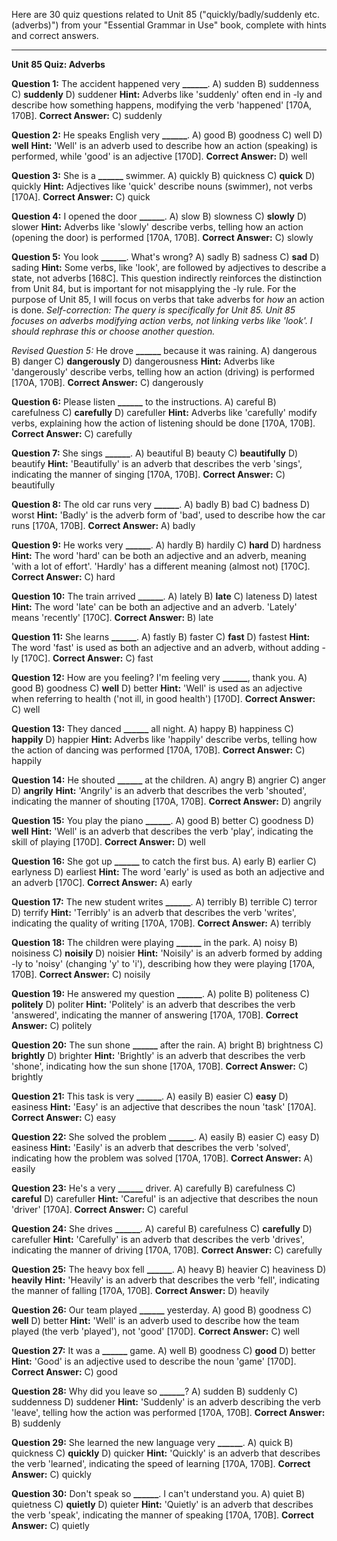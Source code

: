 Here are 30 quiz questions related to Unit 85 ("quickly/badly/suddenly etc. (adverbs)") from your "Essential Grammar in Use" book, complete with hints and correct answers.

---

**Unit 85 Quiz: Adverbs**

**Question 1:** The accident happened very **______**.
A) sudden
B) suddenness
C) **suddenly**
D) suddener
**Hint:** Adverbs like 'suddenly' often end in -ly and describe how something happens, modifying the verb 'happened' [170A, 170B].
**Correct Answer:** C) suddenly

**Question 2:** He speaks English very **______**.
A) good
B) goodness
C) well
D) **well**
**Hint:** 'Well' is an adverb used to describe how an action (speaking) is performed, while 'good' is an adjective [170D].
**Correct Answer:** D) well

**Question 3:** She is a **______** swimmer.
A) quickly
B) quickness
C) **quick**
D) quickly
**Hint:** Adjectives like 'quick' describe nouns (swimmer), not verbs [170A].
**Correct Answer:** C) quick

**Question 4:** I opened the door **______**.
A) slow
B) slowness
C) **slowly**
D) slower
**Hint:** Adverbs like 'slowly' describe verbs, telling how an action (opening the door) is performed [170A, 170B].
**Correct Answer:** C) slowly

**Question 5:** You look **______**. What's wrong?
A) sadly
B) sadness
C) **sad**
D) sading
**Hint:** Some verbs, like 'look', are followed by adjectives to describe a state, not adverbs [168C]. This question indirectly reinforces the distinction from Unit 84, but is important for not misapplying the -ly rule. For the purpose of Unit 85, I will focus on verbs that take adverbs for *how* an action is done. *Self-correction: The query is specifically for Unit 85. Unit 85 focuses on adverbs modifying action verbs, not linking verbs like 'look'. I should rephrase this or choose another question.*

*Revised Question 5:* He drove **______** because it was raining.
A) dangerous
B) danger
C) **dangerously**
D) dangerousness
**Hint:** Adverbs like 'dangerously' describe verbs, telling how an action (driving) is performed [170A, 170B].
**Correct Answer:** C) dangerously

**Question 6:** Please listen **______** to the instructions.
A) careful
B) carefulness
C) **carefully**
D) carefuller
**Hint:** Adverbs like 'carefully' modify verbs, explaining how the action of listening should be done [170A, 170B].
**Correct Answer:** C) carefully

**Question 7:** She sings **______**.
A) beautiful
B) beauty
C) **beautifully**
D) beautify
**Hint:** 'Beautifully' is an adverb that describes the verb 'sings', indicating the manner of singing [170A, 170B].
**Correct Answer:** C) beautifully

**Question 8:** The old car runs very **______**.
A) badly
B) bad
C) badness
D) worst
**Hint:** 'Badly' is the adverb form of 'bad', used to describe how the car runs [170A, 170B].
**Correct Answer:** A) badly

**Question 9:** He works very **______**.
A) hardly
B) hardily
C) **hard**
D) hardness
**Hint:** The word 'hard' can be both an adjective and an adverb, meaning 'with a lot of effort'. 'Hardly' has a different meaning (almost not) [170C].
**Correct Answer:** C) hard

**Question 10:** The train arrived **______**.
A) lately
B) **late**
C) lateness
D) latest
**Hint:** The word 'late' can be both an adjective and an adverb. 'Lately' means 'recently' [170C].
**Correct Answer:** B) late

**Question 11:** She learns **______**.
A) fastly
B) faster
C) **fast**
D) fastest
**Hint:** The word 'fast' is used as both an adjective and an adverb, without adding -ly [170C].
**Correct Answer:** C) fast

**Question 12:** How are you feeling? I'm feeling very **______**, thank you.
A) good
B) goodness
C) **well**
D) better
**Hint:** 'Well' is used as an adjective when referring to health ('not ill, in good health') [170D].
**Correct Answer:** C) well

**Question 13:** They danced **______** all night.
A) happy
B) happiness
C) **happily**
D) happier
**Hint:** Adverbs like 'happily' describe verbs, telling how the action of dancing was performed [170A, 170B].
**Correct Answer:** C) happily

**Question 14:** He shouted **______** at the children.
A) angry
B) angrier
C) anger
D) **angrily**
**Hint:** 'Angrily' is an adverb that describes the verb 'shouted', indicating the manner of shouting [170A, 170B].
**Correct Answer:** D) angrily

**Question 15:** You play the piano **______**.
A) good
B) better
C) goodness
D) **well**
**Hint:** 'Well' is an adverb that describes the verb 'play', indicating the skill of playing [170D].
**Correct Answer:** D) well

**Question 16:** She got up **______** to catch the first bus.
A) early
B) earlier
C) earlyness
D) earliest
**Hint:** The word 'early' is used as both an adjective and an adverb [170C].
**Correct Answer:** A) early

**Question 17:** The new student writes **______**.
A) terribly
B) terrible
C) terror
D) terrify
**Hint:** 'Terribly' is an adverb that describes the verb 'writes', indicating the quality of writing [170A, 170B].
**Correct Answer:** A) terribly

**Question 18:** The children were playing **______** in the park.
A) noisy
B) noisiness
C) **noisily**
D) noisier
**Hint:** 'Noisily' is an adverb formed by adding -ly to 'noisy' (changing 'y' to 'i'), describing how they were playing [170A, 170B].
**Correct Answer:** C) noisily

**Question 19:** He answered my question **______**.
A) polite
B) politeness
C) **politely**
D) politer
**Hint:** 'Politely' is an adverb that describes the verb 'answered', indicating the manner of answering [170A, 170B].
**Correct Answer:** C) politely

**Question 20:** The sun shone **______** after the rain.
A) bright
B) brightness
C) **brightly**
D) brighter
**Hint:** 'Brightly' is an adverb that describes the verb 'shone', indicating how the sun shone [170A, 170B].
**Correct Answer:** C) brightly

**Question 21:** This task is very **______**.
A) easily
B) easier
C) **easy**
D) easiness
**Hint:** 'Easy' is an adjective that describes the noun 'task' [170A].
**Correct Answer:** C) easy

**Question 22:** She solved the problem **______**.
A) easily
B) easier
C) easy
D) easiness
**Hint:** 'Easily' is an adverb that describes the verb 'solved', indicating how the problem was solved [170A, 170B].
**Correct Answer:** A) easily

**Question 23:** He's a very **______** driver.
A) carefully
B) carefulness
C) **careful**
D) carefuller
**Hint:** 'Careful' is an adjective that describes the noun 'driver' [170A].
**Correct Answer:** C) careful

**Question 24:** She drives **______**.
A) careful
B) carefulness
C) **carefully**
D) carefuller
**Hint:** 'Carefully' is an adverb that describes the verb 'drives', indicating the manner of driving [170A, 170B].
**Correct Answer:** C) carefully

**Question 25:** The heavy box fell **______**.
A) heavy
B) heavier
C) heaviness
D) **heavily**
**Hint:** 'Heavily' is an adverb that describes the verb 'fell', indicating the manner of falling [170A, 170B].
**Correct Answer:** D) heavily

**Question 26:** Our team played **______** yesterday.
A) good
B) goodness
C) **well**
D) better
**Hint:** 'Well' is an adverb used to describe how the team played (the verb 'played'), not 'good' [170D].
**Correct Answer:** C) well

**Question 27:** It was a **______** game.
A) well
B) goodness
C) **good**
D) better
**Hint:** 'Good' is an adjective used to describe the noun 'game' [170D].
**Correct Answer:** C) good

**Question 28:** Why did you leave so **______**?
A) sudden
B) suddenly
C) suddenness
D) suddener
**Hint:** 'Suddenly' is an adverb describing the verb 'leave', telling how the action was performed [170A, 170B].
**Correct Answer:** B) suddenly

**Question 29:** She learned the new language very **______**.
A) quick
B) quickness
C) **quickly**
D) quicker
**Hint:** 'Quickly' is an adverb that describes the verb 'learned', indicating the speed of learning [170A, 170B].
**Correct Answer:** C) quickly

**Question 30:** Don't speak so **______**. I can't understand you.
A) quiet
B) quietness
C) **quietly**
D) quieter
**Hint:** 'Quietly' is an adverb that describes the verb 'speak', indicating the manner of speaking [170A, 170B].
**Correct Answer:** C) quietly